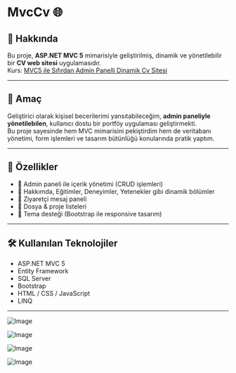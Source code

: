 # MvcCv 🌐

## 📌 Hakkında
Bu proje, **ASP.NET MVC 5** mimarisiyle geliştirilmiş, dinamik ve yönetilebilir bir **CV web sitesi** uygulamasıdır.  
Kurs: [MVC5 ile Sıfırdan Admin Panelli Dinamik Cv Sitesi](https://www.udemy.com/course/mvc5-ile-sfrdan-admin-panelli-dinamik-cv-sitesi)

---

## 🎯 Amaç
Geliştirici olarak kişisel becerilerimi yansıtabileceğim, **admin paneliyle yönetilebilen**, kullanıcı dostu bir portföy uygulaması geliştirmekti.  
Bu proje sayesinde hem MVC mimarisini pekiştirdim hem de veritabanı yönetimi, form işlemleri ve tasarım bütünlüğü konularında pratik yaptım.

---

## 🧩 Özellikler
- 🔐 Admin paneli ile içerik yönetimi (CRUD işlemleri)
- 📄 Hakkımda, Eğitimler, Deneyimler, Yetenekler gibi dinamik bölümler
- 💬 Ziyaretçi mesaj paneli
- 📁 Dosya & proje listeleri
- 🌙 Tema desteği (Bootstrap ile responsive tasarım)

---

## 🛠️ Kullanılan Teknolojiler
- ASP.NET MVC 5
- Entity Framework
- SQL Server
- Bootstrap
- HTML / CSS / JavaScript
- LINQ

---

![Image](https://github.com/user-attachments/assets/e1e927ba-afbf-4759-b975-6292eeffba10)

![Image](https://github.com/user-attachments/assets/55a6e416-f201-4267-aef0-30a74f4e38ac)

![Image](https://github.com/user-attachments/assets/f7610f5a-6b02-4ef1-98f5-aed5a61c25d3)

![Image](https://github.com/user-attachments/assets/4c561c0e-c3c8-42c1-8216-ba376d5a9000)
